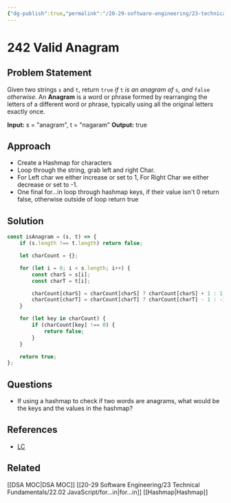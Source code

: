```yaml
---
{"dg-publish":true,"permalink":"/20-29-software-engineering/23-technical-fundamentals/23-03-leetcode/242-valid-anagram/","tags":["dsa/string"],"created":"2023-07-24T06:13:30.199-05:00","updated":"2023-10-17T07:56:50.227-05:00"}
---
```


# 242 Valid Anagram
## Problem Statement
Given two strings `s` and `t`, return `true` _if_ `t` _is an anagram of_ `s`_, and_ `false` _otherwise_.
An **Anagram** is a word or phrase formed by rearranging the letters of a different word or phrase, typically using all the original letters exactly once.

**Input:** s = "anagram", t = "nagaram"
**Output:** true
## Approach
- Create a Hashmap for characters
- Loop through the string, grab left and right Char. 
- For Left char we either increase or set to 1, For Right Char we either decrease or set to -1.
- One final for...in loop through hashmap keys, if their value isn't 0 return false, otherwise outside of loop return true
## Solution
```javascript
const isAnagram = (s, t) => {
    if (s.length !== t.length) return false;

    let charCount = {};

    for (let i = 0; i < s.length; i++) {
        const charS = s[i];
        const charT = t[i];

        charCount[charS] = charCount[charS] ? charCount[charS] + 1 : 1;
        charCount[charT] = charCount[charT] ? charCount[charT] - 1 : -1;
    }

    for (let key in charCount) {
        if (charCount[key] !== 0) {
            return false;
        }
    }

    return true;
};
```
## Questions
- If using a hashmap to check if two words are anagrams, what would be the keys and the values in the hashmap?
## References
- [LC](https://leetcode.com/problems/valid-anagram/)
## Related
[[DSA MOC\|DSA MOC]]
[[20-29 Software Engineering/23 Technical Fundamentals/22.02 JavaScript/for...in\|for...in]]
[[Hashmap\|Hashmap]]